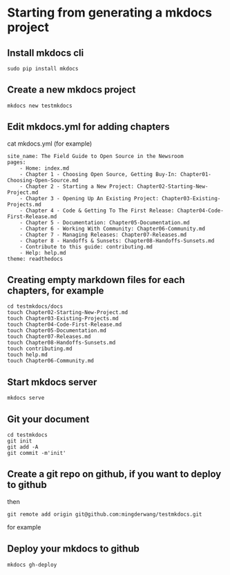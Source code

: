 # Starting from generating a mkdocs project

## Install mkdocs cli
```
sudo pip install mkdocs
```

## Create a new mkdocs project
```
mkdocs new testmkdocs
```

## Edit mkdocs.yml for adding chapters
cat mkdocs.yml (for example)
```
site_name: The Field Guide to Open Source in the Newsroom
pages:
    - Home: index.md
    - Chapter 1 - Choosing Open Source, Getting Buy-In: Chapter01-Choosing-Open-Source.md
    - Chapter 2 - Starting a New Project: Chapter02-Starting-New-Project.md
    - Chapter 3 - Opening Up An Existing Project: Chapter03-Existing-Projects.md
    - Chapter 4 - Code & Getting To The First Release: Chapter04-Code-First-Release.md
    - Chapter 5 - Documentation: Chapter05-Documentation.md
    - Chapter 6 - Working With Community: Chapter06-Community.md
    - Chapter 7 - Managing Releases: Chapter07-Releases.md
    - Chapter 8 - Handoffs & Sunsets: Chapter08-Handoffs-Sunsets.md
    - Contribute to this guide: contributing.md
    - Help: help.md
theme: readthedocs
```

## Creating empty markdown files for each chapters, for example
``` 
cd testmkdocs/docs
touch Chapter02-Starting-New-Project.md
touch Chapter03-Existing-Projects.md
touch Chapter04-Code-First-Release.md
touch Chapter05-Documentation.md
touch Chapter07-Releases.md
touch Chapter08-Handoffs-Sunsets.md
touch contributing.md
touch help.md
touch Chapter06-Community.md
```

## Start mkdocs server
```
mkdocs serve
```

## Git your document
```
cd testmkdocs
git init
git add -A
git commit -m'init'
```

## Create a git repo on github, if you want to deploy to github
then
```
git remote add origin git@github.com:mingderwang/testmkdocs.git
```
for example

## Deploy your mkdocs to github
```
mkdocs gh-deploy
```
